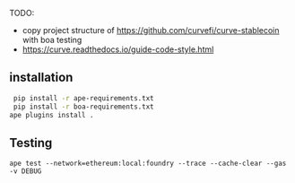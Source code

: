 TODO:
- copy project structure of https://github.com/curvefi/curve-stablecoin with boa testing
- https://curve.readthedocs.io/guide-code-style.html


## installation

```bash
 pip install -r ape-requirements.txt   
 pip install -r boa-requirements.txt   
ape plugins install .
```
## Testing
`ape test --network=ethereum:local:foundry --trace --cache-clear --gas -v DEBUG`